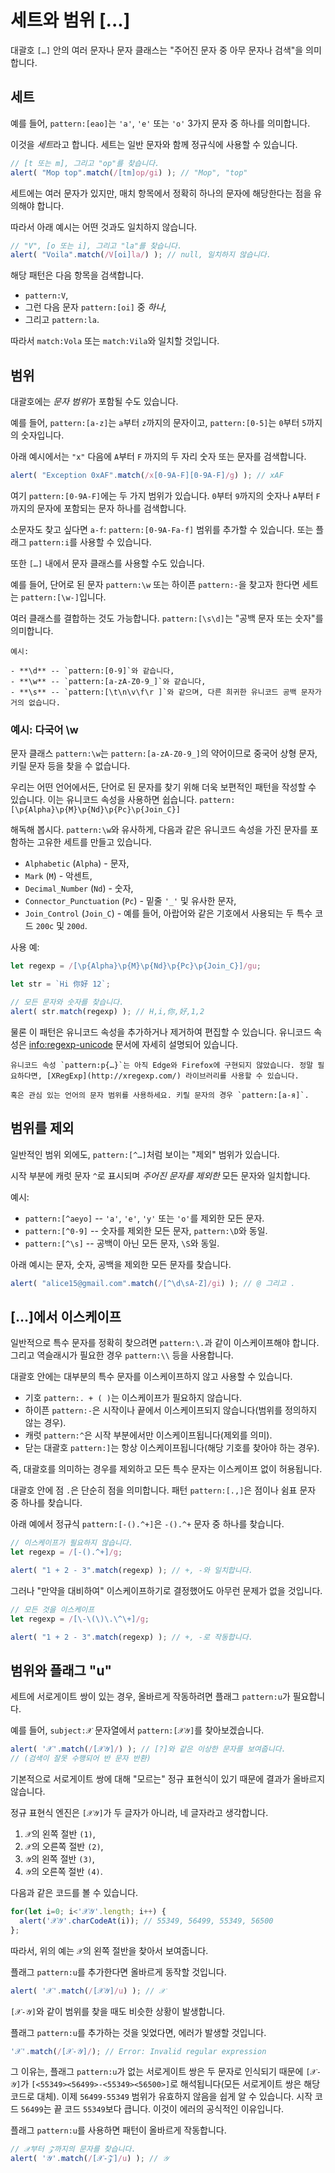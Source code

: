 # 세트와 범위 [...]

대괄호 `[…]` 안의 여러 문자나 문자 클래스는 "주어진 문자 중 아무 문자나 검색"을 의미합니다.

## 세트

예를 들어, `pattern:[eao]`는 `'a'`, `'e'` 또는 `'o'` 3가지 문자 중 하나를 의미합니다.

이것을 *세트*라고 합니다. 세트는 일반 문자와 함께 정규식에 사용할 수 있습니다.

```js run
// [t 또는 m], 그리고 "op"를 찾습니다.
alert( "Mop top".match(/[tm]op/gi) ); // "Mop", "top"
```

세트에는 여러 문자가 있지만, 매치 항목에서 정확히 하나의 문자에 해당한다는 점을 유의해야 합니다.

따라서 아래 예시는 어떤 것과도 일치하지 않습니다.

```js run
// "V", [o 또는 i], 그리고 "la"를 찾습니다.
alert( "Voila".match(/V[oi]la/) ); // null, 일치하지 않습니다.
```

해당 패턴은 다음 항목을 검색합니다.

- `pattern:V`,
- 그런 다음 문자 `pattern:[oi]` 중 *하나*,
- 그리고 `pattern:la`.

따라서 `match:Vola` 또는 `match:Vila`와 일치할 것입니다.

## 범위

대괄호에는 *문자 범위*가 포함될 수도 있습니다.

예를 들어, `pattern:[a-z]`는 `a`부터 `z`까지의 문자이고, `pattern:[0-5]`는 `0`부터 `5`까지의 숫자입니다.

아래 예시에서는 `"x"` 다음에 `A`부터 `F` 까지의 두 자리 숫자 또는 문자를 검색합니다.

```js run
alert( "Exception 0xAF".match(/x[0-9A-F][0-9A-F]/g) ); // xAF
```

여기 `pattern:[0-9A-F]`에는 두 가지 범위가 있습니다. `0`부터 `9`까지의 숫자나 `A`부터 `F`까지의 문자에 포함되는 문자 하나를 검색합니다.

소문자도 찾고 싶다면 `a-f`: `pattern:[0-9A-Fa-f]` 범위를 추가할 수 있습니다. 또는 플래그 `pattern:i`를 사용할 수 있습니다.

또한 `[…]` 내에서 문자 클래스를 사용할 수도 있습니다.

예를 들어, 단어로 된 문자 `pattern:\w` 또는 하이픈 `pattern:-`을 찾고자 한다면 세트는 `pattern:[\w-]`입니다.

여러 클래스를 결합하는 것도 가능합니다. `pattern:[\s\d]`는 "공백 문자 또는 숫자"를 의미합니다.

```smart header="문자 클래스는 특정 문자 집합의 약어입니다."
예시:

- **\d** -- `pattern:[0-9]`와 같습니다,
- **\w** -- `pattern:[a-zA-Z0-9_]`와 같습니다,
- **\s** -- `pattern:[\t\n\v\f\r ]`와 같으며, 다른 희귀한 유니코드 공백 문자가 거의 없습니다.
```

### 예시: 다국어 \w

문자 클래스 `pattern:\w`는 `pattern:[a-zA-Z0-9_]`의 약어이므로 중국어 상형 문자, 키릴 문자 등을 찾을 수 없습니다.

우리는 어떤 언어에서든, 단어로 된 문자를 찾기 위해 더욱 보편적인 패턴을 작성할 수 있습니다. 이는 유니코드 속성을 사용하면 쉽습니다. `pattern:[\p{Alpha}\p{M}\p{Nd}\p{Pc}\p{Join_C}]`

해독해 봅시다. `pattern:\w`와 유사하게, 다음과 같은 유니코드 속성을 가진 문자를 포함하는 고유한 세트를 만들고 있습니다.

- `Alphabetic` (`Alpha`) - 문자,
- `Mark` (`M`) - 악센트,
- `Decimal_Number` (`Nd`) - 숫자,
- `Connector_Punctuation` (`Pc`) - 밑줄 `'_'` 및 유사한 문자,
- `Join_Control` (`Join_C`) - 예를 들어, 아랍어와 같은 기호에서 사용되는 두 특수 코드 `200c` 및 `200d`.

사용 예:

```js run
let regexp = /[\p{Alpha}\p{M}\p{Nd}\p{Pc}\p{Join_C}]/gu;

let str = `Hi 你好 12`;

// 모든 문자와 숫자를 찾습니다.
alert( str.match(regexp) ); // H,i,你,好,1,2
```

물론 이 패턴은 유니코드 속성을 추가하거나 제거하여 편집할 수 있습니다. 유니코드 속성은 <info:regexp-unicode> 문서에 자세히 설명되어 있습니다.

```warn header="Edge와 Firefox에서는 유니코드 속성이 지원되지 않습니다."
유니코드 속성 `pattern:p{…}`는 아직 Edge와 Firefox에 구현되지 않았습니다. 정말 필요하다면, [XRegExp](http://xregexp.com/) 라이브러리를 사용할 수 있습니다.

혹은 관심 있는 언어의 문자 범위를 사용하세요. 키릴 문자의 경우 `pattern:[а-я]`.
```

## 범위를 제외

일반적인 범위 외에도, `pattern:[^…]`처럼 보이는 "제외" 범위가 있습니다.

시작 부분에 캐럿 문자 `^`로 표시되며 *주어진 문자를 제외한* 모든 문자와 일치합니다.

예시:

- `pattern:[^aeyo]` -- `'a'`, `'e'`, `'y'` 또는 `'o'`를 제외한 모든 문자.
- `pattern:[^0-9]` -- 숫자를 제외한 모든 문자, `pattern:\D`와 동일.
- `pattern:[^\s]` -- 공백이 아닌 모든 문자, `\S`와 동일.

아래 예시는 문자, 숫자, 공백을 제외한 모든 문자를 찾습니다.

```js run
alert( "alice15@gmail.com".match(/[^\d\sA-Z]/gi) ); // @ 그리고 .
```

## […]에서 이스케이프

일반적으로 특수 문자를 정확히  찾으려면 `pattern:\.`과 같이 이스케이프해야 합니다. 그리고 역슬래시가 필요한 경우 `pattern:\\` 등을 사용합니다.

대괄호 안에는 대부분의 특수 문자를 이스케이프하지 않고 사용할 수 있습니다.

- 기호 `pattern:. + ( )`는 이스케이프가 필요하지 않습니다.
- 하이픈 `pattern:-`은 시작이나 끝에서 이스케이프되지 않습니다(범위를 정의하지 않는 경우).
- 캐럿 `pattern:^`은 시작 부분에서만 이스케이프됩니다(제외를 의미).
- 닫는 대괄호 `pattern:]`는 항상 이스케이프됩니다(해당 기호를 찾아야 하는 경우).

즉, 대괄호를 의미하는 경우를 제외하고 모든 특수 문자는 이스케이프 없이 허용됩니다.

대괄호 안에 점 `.`은 단순히 점을 의미합니다. 패턴 `pattern:[.,]`은 점이나 쉼표 문자 중 하나를 찾습니다.

아래 예에서 정규식 `pattern:[-().^+]`은 `-().^+` 문자 중 하나를 찾습니다.

```js run
// 이스케이프가 필요하지 않습니다.
let regexp = /[-().^+]/g;

alert( "1 + 2 - 3".match(regexp) ); // +, -와 일치합니다.
```

그러나 "만약을 대비하여" 이스케이프하기로 결정했어도 아무런 문제가 없을 것입니다.

```js run
// 모든 것을 이스케이프
let regexp = /[\-\(\)\.\^\+]/g;

alert( "1 + 2 - 3".match(regexp) ); // +, -로 작동합니다.
```

## 범위와 플래그 "u"

세트에 서로게이트 쌍이 있는 경우, 올바르게 작동하려면 플래그 `pattern:u`가 필요합니다.

예를 들어, `subject:𝒳` 문자열에서 `pattern:[𝒳𝒴]`를 찾아보겠습니다.

```js run
alert( '𝒳'.match(/[𝒳𝒴]/) ); // [?]와 같은 이상한 문자를 보여줍니다.
// (검색이 잘못 수행되어 반 문자 반환)
```

기본적으로 서로게이트 쌍에 대해 "모르는" 정규 표현식이 있기 때문에 결과가 올바르지 않습니다.

정규 표현식 엔진은 `[𝒳𝒴]`가 두 글자가 아니라, 네 글자라고 생각합니다.
1. `𝒳`의 왼쪽 절반 `(1)`,
2. `𝒳`의 오른쪽 절반 `(2)`,
3. `𝒴`의 왼쪽 절반 `(3)`,
4. `𝒴`의 오른쪽 절반 `(4)`.

다음과 같은 코드를 볼 수 있습니다.

```js run
for(let i=0; i<'𝒳𝒴'.length; i++) {
  alert('𝒳𝒴'.charCodeAt(i)); // 55349, 56499, 55349, 56500
};
```

따라서, 위의 예는 `𝒳`의 왼쪽 절반을 찾아서 보여줍니다.

플래그 `pattern:u`를 추가한다면 올바르게 동작할 것입니다.

```js run
alert( '𝒳'.match(/[𝒳𝒴]/u) ); // 𝒳
```

`[𝒳-𝒴]`와 같이 범위를 찾을 때도 비슷한 상황이 발생합니다.

플래그 `pattern:u`를 추가하는 것을 잊었다면, 에러가 발생할 것입니다.

```js run
'𝒳'.match(/[𝒳-𝒴]/); // Error: Invalid regular expression
```

그 이유는, 플래그 `pattern:u`가 없는 서로게이트 쌍은 두 문자로 인식되기 때문에 `[𝒳-𝒴]`가 `[<55349><56499>-<55349><56500>]`로 해석됩니다(모든 서로게이트 쌍은 해당 코드로 대체). 이제 `56499-55349` 범위가 유효하지 않음을 쉽게 알 수 있습니다. 시작 코드 `56499`는 끝 코드 `55349`보다 큽니다. 이것이 에러의 공식적인 이유입니다.

플래그 `pattern:u`를 사용하면 패턴이 올바르게 작동합니다.

```js run
// 𝒳부터 𝒵까지의 문자를 찾습니다.
alert( '𝒴'.match(/[𝒳-𝒵]/u) ); // 𝒴
```

